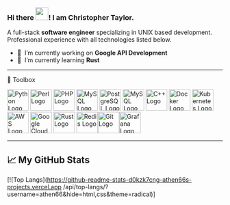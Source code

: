 ### Hi there <img src="https://raw.githubusercontent.com/MartinHeinz/MartinHeinz/master/wave.gif" width="30px">! I am Christopher Taylor.

A full-stack **software engineer** specializing in UNIX based development. Professional experience with all technologies listed below.

- 🔭 &nbsp;I’m currently working on **Google API Development**
- 🌱 &nbsp;I’m currently learning **Rust**

---

🧰 Toolbox

<img src="https://cdn.worldvectorlogo.com/logos/python-5.svg" alt="Python Logo" width="50" height="50"/> <img src="https://cdn.worldvectorlogo.com/logos/perl-programming-language.svg" alt="Perl Logo" width="50" height="50"/> <img src="https://cdn.worldvectorlogo.com/logos/php-1.svg" alt="PHP Logo" width="50" height="50"/> <img src="https://cdn.worldvectorlogo.com/logos/mysql-6.svg" alt="MySQL Logo" width="50" height="50"/> <img src="https://cdn.worldvectorlogo.com/logos/postgresql.svg" alt="PostgreSQL Logo" width="50" height="50"/> <img src="https://cdn.worldvectorlogo.com/logos/ubuntu-4.svg" alt="MySQL Logo" width="50" height="50"/> <img src="https://cdn.worldvectorlogo.com/logos/c.svg" alt="C++ Logo" width="50" height="50"/> <img src="https://cdn.worldvectorlogo.com/logos/docker.svg" alt="Docker Logo" width="50" height="50"/> <img src="https://cdn.worldvectorlogo.com/logos/kubernets.svg" alt="Kubernetes Logo" width="50" height="50"/> <img src="https://cdn.worldvectorlogo.com/logos/aws-logo.svg" alt="AWS Logo" width="50" height="50"/> <img src="https://cdn.worldvectorlogo.com/logos/google-cloud-1.svg" alt="Google Cloud Logo" width="50" height="50"/> <img src="https://cdn.worldvectorlogo.com/logos/rust.svg" alt="Rust Logo" width="50" height="50"/> <img src="https://cdn.worldvectorlogo.com/logos/redis.svg" alt="Redis Logo" width="50" height="50"/><img src="https://cdn.worldvectorlogo.com/logos/git-icon.svg" alt="Git Logo" width="50" height="50"/><img src="https://cdn.worldvectorlogo.com/logos/grafana.svg" alt="Grafana Logo" width="50" height="50"/> 

---

## &#x1f4c8; My GitHub Stats

[![Top Langs](https://github-readme-stats-d0kzk7cng-athen66s-projects.vercel.app
/api/top-langs/?username=athen66&hide=html,css&theme=radical)]

<!--
**athen66/athen66** is a ✨ _special_ ✨ repository because its `README.md` (this file) appears on your GitHub profile.

Here are some ideas to get you started:

- 🔭 I’m currently working on ...
- 🌱 I’m currently learning ...
- 👯 I’m looking to collaborate on ...
- 🤔 I’m looking for help with ...
- 💬 Ask me about ...
- 📫 How to reach me: ...
- 😄 Pronouns: ...
- ⚡ Fun fact: ...
-->
